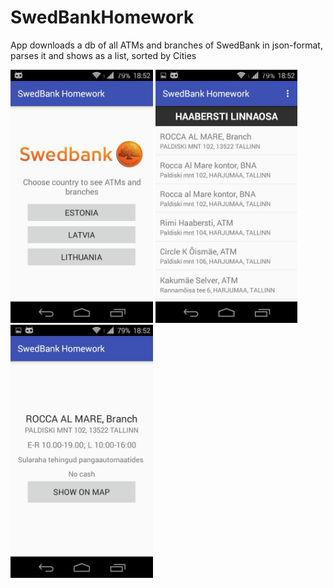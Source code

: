 # SwedBankHomework
<p>App downloads a db of all ATMs and branches of SwedBank in json-format, parses it and shows as a list, sorted by Cities</p>

<p>
<img src="https://github.com/LeoChirkov/SwedBankHomework/blob/master/screenshots/01.jpg" height="405" title="Initial menu" >
<img src="https://github.com/LeoChirkov/SwedBankHomework/blob/master/screenshots/02.jpg" height="405" title="List of ATM and Branches">
<img src="https://github.com/LeoChirkov/SwedBankHomework/blob/master/screenshots/03.jpg" height="405" title="Branches additional info">
</p>
